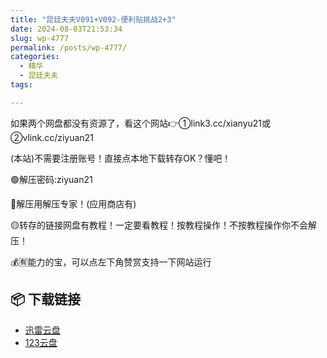 ```yaml
---
title: "昆廷夫夫V091+V092-便利贴挑战2+3"
date: 2024-08-03T21:53:34
slug: wp-4777
permalink: /posts/wp-4777/
categories:
  - 精华
  - 昆廷夫夫
tags:

---
```


如果两个网盘都没有资源了，看这个网站👉①link3.cc/xianyu21或②vlink.cc/ziyuan21

(本站)不需要注册账号！直接点本地下载转存OK？懂吧！

🟢解压密码:ziyuan21

🔵解压用解压专家！(应用商店有)

🟡转存的链接网盘有教程！一定要看教程！按教程操作！不按教程操作你不会解压！

💰🈶能力的宝，可以点左下角赞赏支持一下网站运行

## 📦 下载链接
- [迅雷云盘](https://blziyuan21.com/pay-download/4777?key=6dcb44018b&down_id=0)
- [123云盘](https://blziyuan21.com/pay-download/4777?key=6dcb44018b&down_id=1)

